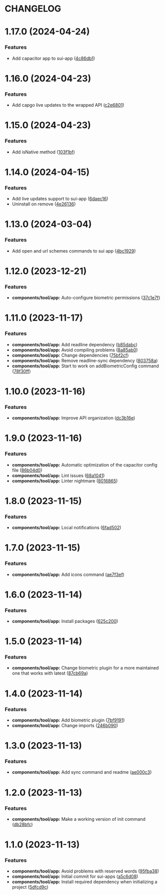 # CHANGELOG

# 1.17.0 (2024-04-24)


### Features

* Add capacitor app to sui-app ([4c86db1](https://github.com/SUI-Components/adevinta-spain-components/commit/4c86db177776f4fad637f813d9b0d47515297983))



# 1.16.0 (2024-04-23)


### Features

* Add capgo live updates to the wrapped API ([c2e6801](https://github.com/SUI-Components/adevinta-spain-components/commit/c2e6801fcb0df8defd8e04b829572b6be3f2754c))



# 1.15.0 (2024-04-23)


### Features

* Add isNative method ([103f1bf](https://github.com/SUI-Components/adevinta-spain-components/commit/103f1bfdc9ec28621bd546917e46d45d43a3f292))



# 1.14.0 (2024-04-15)


### Features

* Add live updates support to sui-app ([6daec16](https://github.com/SUI-Components/adevinta-spain-components/commit/6daec169a124eefaebdc031706a0f691575c8d4b))
* Uninstall on remove ([4e26136](https://github.com/SUI-Components/adevinta-spain-components/commit/4e26136065f552eaf659a1094a563d826eae4c97))



# 1.13.0 (2024-03-04)


### Features

* Add open and url schemes commands to sui app ([4bc1929](https://github.com/SUI-Components/adevinta-spain-components/commit/4bc192942f080082d32087a841c283e90d6e7bce))



# 1.12.0 (2023-12-21)


### Features

* **components/tool/app:** Auto-configure biometric permissions ([37c1e7f](https://github.com/SUI-Components/adevinta-spain-components/commit/37c1e7f352620268b3f60b19d2694a430f3d8d8e))



# 1.11.0 (2023-11-17)


### Features

* **components/tool/app:** Add readline dependency ([b85dabc](https://github.com/SUI-Components/adevinta-spain-components/commit/b85dabc20af236aacdb76b97fe3bf12db2c95f54))
* **components/tool/app:** Avoid compiling problems ([8a85ab0](https://github.com/SUI-Components/adevinta-spain-components/commit/8a85ab0980bf30485591ea2df625f484607e99bc))
* **components/tool/app:** Change dependencies ([75bf2cf](https://github.com/SUI-Components/adevinta-spain-components/commit/75bf2cf885a9b2b8da7f92e89767ca9e9a3aa20a))
* **components/tool/app:** Remove readline-sync dependency ([803758a](https://github.com/SUI-Components/adevinta-spain-components/commit/803758a4183a73caa4985cd9a90df9cf202575ec))
* **components/tool/app:** Start to work on addBiometricConfig command ([78f30ff](https://github.com/SUI-Components/adevinta-spain-components/commit/78f30ff9f43c145f54a40ace1d97dd7432331257))



# 1.10.0 (2023-11-16)


### Features

* **components/tool/app:** Improve API organization ([dc3b16e](https://github.com/SUI-Components/adevinta-spain-components/commit/dc3b16e68de01839f5d23edfc7f70ddc3d2c4a97))



# 1.9.0 (2023-11-16)


### Features

* **components/tool/app:** Automatic optimization of the capacitor config file ([86b04d0](https://github.com/SUI-Components/adevinta-spain-components/commit/86b04d0e711255f36220ca03c70333be7cd7dd25))
* **components/tool/app:** Lint issues ([68a1041](https://github.com/SUI-Components/adevinta-spain-components/commit/68a1041f8a0aa65b16866d9bf60af2c6f3a322f6))
* **components/tool/app:** Linter nightmare ([8016865](https://github.com/SUI-Components/adevinta-spain-components/commit/8016865977c1c49e2895153a921cf0488aee847f))



# 1.8.0 (2023-11-15)


### Features

* **components/tool/app:** Local notifications ([6fad502](https://github.com/SUI-Components/adevinta-spain-components/commit/6fad502a5ae88e7f782439c7c72411aa93d7e6c8))



# 1.7.0 (2023-11-15)


### Features

* **components/tool/app:** Add icons command ([ae7f3ef](https://github.com/SUI-Components/adevinta-spain-components/commit/ae7f3ef63e480898a7db409198b450d3658cca5b))



# 1.6.0 (2023-11-14)


### Features

* **components/tool/app:** Install packages ([625c200](https://github.com/SUI-Components/adevinta-spain-components/commit/625c200db4a761c1b1be2115d7f8de8004df596c))



# 1.5.0 (2023-11-14)


### Features

* **components/tool/app:** Change biometric plugin for a more maintained one that works with latest ([87cb69a](https://github.com/SUI-Components/adevinta-spain-components/commit/87cb69abc0edad475a8085d0651ec0afd53ab6d0))



# 1.4.0 (2023-11-14)


### Features

* **components/tool/app:** Add biometric plugin ([7bf9191](https://github.com/SUI-Components/adevinta-spain-components/commit/7bf919176051e8d49be09f7f2fcab58390e4b7d1))
* **components/tool/app:** Change imports ([246b090](https://github.com/SUI-Components/adevinta-spain-components/commit/246b0905c9775ff3e9729f21aee245cf270159b2))



# 1.3.0 (2023-11-13)


### Features

* **components/tool/app:** Add sync command and readme ([ae000c3](https://github.com/SUI-Components/adevinta-spain-components/commit/ae000c34a9bc843beb2452480a6162b84c0d99c4))



# 1.2.0 (2023-11-13)


### Features

* **components/tool/app:** Make a working version of init command ([db28bfc](https://github.com/SUI-Components/adevinta-spain-components/commit/db28bfcf153361ba57c37ea39b13e95af357ee4e))



# 1.1.0 (2023-11-13)


### Features

* **components/tool/app:** Avoid problems with reserved words ([95fba38](https://github.com/SUI-Components/adevinta-spain-components/commit/95fba3891161d2333e47752e82f25ef0af7b2d37))
* **components/tool/app:** Initial commit for sui-apps ([a5c6d08](https://github.com/SUI-Components/adevinta-spain-components/commit/a5c6d0860cc4a67f8cefbe864cd1185988228733))
* **components/tool/app:** Install required dependency when initializing a project ([5dfcd9c](https://github.com/SUI-Components/adevinta-spain-components/commit/5dfcd9cf0e94fc785335d81a3cd358ed6bf9241e))